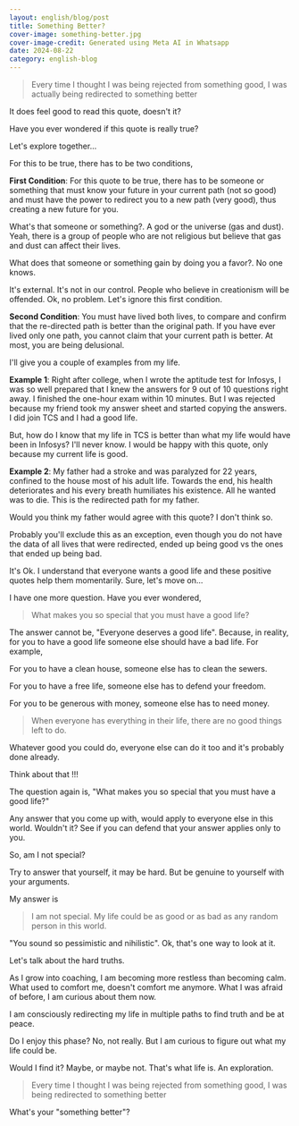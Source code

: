 ```yaml
---
layout: english/blog/post
title: Something Better?
cover-image: something-better.jpg
cover-image-credit: Generated using Meta AI in Whatsapp
date: 2024-08-22
category: english-blog
---
```


> Every time I thought I was being rejected from something good, I was actually being redirected to something better

It does feel good to read this quote, doesn't it?

Have you ever wondered if this quote is really true?

Let's explore together...

For this to be true, there has to be two conditions,

**First Condition**: For this quote to be true, there has to be someone or something that must know your future in your current path (not so good) and must have the power to redirect you to a new path (very good), thus creating a new future for you.

What's that someone or something?. A god or the universe (gas and dust). Yeah, there is a group of people who are not religious but believe that gas and dust can affect their lives.

What does that someone or something gain by doing you a favor?. No one knows.

It's external. It's not in our control. People who believe in creationism will be offended. Ok, no problem. Let's ignore this first condition.

**Second Condition**: You must have lived both lives, to compare and confirm that the re-directed path is better than the original path. If you have ever lived only one path, you cannot claim that your current path is better. At most, you are being delusional.

I'll give you a couple of examples from my life.

**Example 1**: Right after college, when I wrote the aptitude test for Infosys, I was so well prepared that I knew the answers for 9 out of 10 questions right away. I finished the one-hour exam within 10 minutes. But I was rejected because my friend took my answer sheet and started copying the answers. I did join TCS and I had a good life.

But, how do I know that my life in TCS is better than what my life would have been in Infosys? I'll never know. I would be happy with this quote, only because my current life is good.

**Example 2**: My father had a stroke and was paralyzed for 22 years, confined to the house most of his adult life. Towards the end, his health deteriorates and his every breath humiliates his existence. All he wanted was to die. This is the redirected path for my father.

Would you think my father would agree with this quote? I don't think so.

Probably you'll exclude this as an exception, even though you do not have the data of all lives that were redirected, ended up being good vs the ones that ended up being bad.

It's Ok. I understand that everyone wants a good life and these positive quotes help them momentarily. Sure, let's move on...

I have one more question. Have you ever wondered,

> What makes you so special that you must have a good life?

The answer cannot be, "Everyone deserves a good life". Because, in reality, for you to have a good life someone else should have a bad life. For example,

For you to have a clean house, someone else has to clean the sewers.

For you to have a free life, someone else has to defend your freedom.

For you to be generous with money, someone else has to need money.

> When everyone has everything in their life, there are no good things left to do.

Whatever good you could do, everyone else can do it too and it's probably done already.

Think about that !!!

The question again is, "What makes you so special that you must have a good life?"

Any answer that you come up with, would apply to everyone else in this world. Wouldn't it? See if you can defend that your answer applies only to you.

So, am I not special?

Try to answer that yourself, it may be hard. But be genuine to yourself with your arguments.

My answer is

> I am not special. My life could be as good or as bad as any random person in this world.

"You sound so pessimistic and nihilistic". Ok, that's one way to look at it.

Let's talk about the hard truths.

As I grow into coaching, I am becoming more restless than becoming calm. What used to comfort me, doesn't comfort me anymore. What I was afraid of before, I am curious about them now.

I am consciously redirecting my life in multiple paths to find truth and be at peace.

Do I enjoy this phase? No, not really. But I am curious to figure out what my life could be.

Would I find it? Maybe, or maybe not. That's what life is. An exploration.

> Every time I thought I was being rejected from something good, I was being redirected to something better

What's your "something better"?
